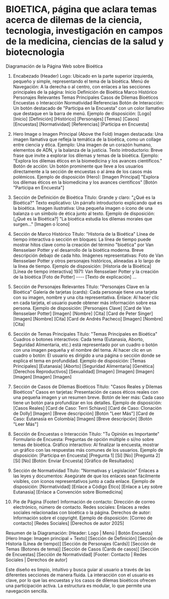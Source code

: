# BIOETICA, página que aclara temas acerca de dilemas de la ciencia, tecnologia, investigación en campos de la medicina, ciencias de la salud y biotecnologia
Diagramación de la Página Web sobre Bioética

1. Encabezado (Header)
Logo: Ubicado en la parte superior izquierda, pequeño y simple, representando el tema de la bioética.
Menú de Navegación: 
A la derecha o al centro, con enlaces a las secciones principales de la página: 
Inicio
Definición de Bioética
Marco Histórico
Personajes Relevantes
Temas Principales
Casos de Dilemas Bioéticos
Encuestas o Interacción
Normatividad
Referencias
Botón de Interacción:
Un botón destacado de "Participa en la Encuesta" con un color llamativo que destaque en la barra de menú.
Ejemplo de disposición:
[Logo]      [Inicio] [Definición] [Histórico] [Personajes] [Temas] [Casos] [Encuestas] [Normatividad] [Referencias]
                                       [Participa en Encuesta]

2. Hero Image o Imagen Principal (Above the Fold)
Imagen destacada: Una imagen llamativa que refleja la temática de la bioética, como un collage entre ciencia y ética.
Ejemplo: Una imagen de un corazón humano, elementos de ADN, y la balanza de la justicia.
Texto introductorio: Breve frase que invite a explorar los dilemas y temas de la bioética. Ejemplo: "Explora los dilemas éticos en la biomedicina y los avances científicos."
Botón de acción: Un botón prominente que lleve a los usuarios directamente a la sección de encuestas o al área de los casos más polémicos.
Ejemplo de disposición (Hero):
[Imagen Principal] 
    "Explora los dilemas éticos en la biomedicina y los avances científicos"
                    [Botón "Participa en Encuesta"]

3. Sección de Definición de Bioética
Título: Grande y claro: "¿Qué es la Bioética?"
Texto explicativo: Un párrafo introductorio explicando qué es la bioética.
Imagen ilustrativa: Una pequeña imagen o ícono de una balanza o un símbolo de ética junto al texto.
Ejemplo de disposición:
[¿Qué es la Bioética?]
  "La bioética estudia los dilemas morales que surgen..."
    [Imagen o Ícono]

4. Sección de Marco Histórico
Título: "Historia de la Bioética"
Línea de tiempo interactiva o sección en bloques: 
La línea de tiempo puede mostrar hitos clave como la creación del término "bioética" por Van Rensselaer Potter y el desarrollo de la bioética moderna.
Breve descripción debajo de cada hito.
Imágenes representativas: Foto de Van Rensselaer Potter y otros personajes históricos, alineadas a lo largo de la línea de tiempo.
Ejemplo de disposición:
[Historia de la Bioética]
    [Línea de tiempo interactiva]
        1971: Van Rensselaer Potter y la creación de la bioética
        [Foto de Potter]  ----  [Texto de explicación]
        ...

5. Sección de Personajes Relevantes
Título: "Personajes Clave en la Bioética"
Galería de tarjetas (cards): Cada personaje tiene una tarjeta con su imagen, nombre y una cita representativa.
Enlace: Al hacer clic en cada tarjeta, el usuario puede obtener más información sobre esa persona.
Ejemplo de disposición:
[Personajes Clave]
    [Card de Van Rensselaer Potter]
        [Imagen] [Nombre] [Cita]
    [Card de Peter Singer]
        [Imagen] [Nombre] [Cita]
    [Card de Andrés Pacheco]
        [Imagen] [Nombre] [Cita]

6. Sección de Temas Principales
Título: "Temas Principales en Bioética"
Cuadros o botones interactivos: Cada tema (Eutanasia, Aborto, Seguridad Alimentaria, etc.) está representado por un cuadro o botón con una imagen pequeña y el nombre del tema.
Al hacer clic en un cuadro o botón: El usuario es dirigido a una página o sección donde se explica el tema en profundidad.
Ejemplo de disposición:
[Temas Principales]
    [Eutanasia] [Aborto] [Seguridad Alimentaria] [Genética] [Derechos Reproductivos] [Sexualidad]
       [Imagen] [Imagen] [Imagen]   [Imagen]   [Imagen]   [Imagen]

7. Sección de Casos de Dilemas Bioéticos
Título: "Casos Reales y Dilemas Bioéticos"
Casos en tarjetas: Presentación de casos éticos reales con una pequeña imagen y un resumen breve.
Botón de leer más: Cada caso tiene un botón para profundizar en los detalles.
Ejemplo de disposición:
[Casos Reales]
    [Card de Caso: Terri Schiavo] [Card de Caso: Clonación de Dolly]
        [Imagen] [Breve descripción]  [Botón "Leer Más"]
    [Card de Caso: Eutanasia en Colombia]
        [Imagen] [Breve descripción] [Botón "Leer Más"]

8. Sección de Encuestas o Interacción
Título: "Tu Opinión es Importante"
Formulario de Encuesta: Preguntas de opción múltiple o sí/no sobre temas de bioética.
Gráfico interactivo: Al finalizar la encuesta, mostrar un gráfico con las respuestas más comunes de los usuarios.
Ejemplo de disposición:
[Participa en Encuesta]
    [Pregunta 1] [Sí] [No]
    [Pregunta 2] [Sí] [No]
    [Botón: Enviar Encuesta]
    [Gráfico de Resultados]

9. Sección de Normatividad
Título: "Normativas y Legislación"
Enlaces a las leyes y documentos: Asegúrate de que los enlaces sean fácilmente visibles, con íconos representativos junto a cada enlace.
Ejemplo de disposición:
[Normatividad]
    [Enlace a Código Ético]    [Enlace a Ley sobre Eutanasia]    [Enlace a Convención sobre Biomedicina]

10. Pie de Página (Footer)
Información de contacto: Dirección de correo electrónico, número de contacto.
Redes sociales: Enlaces a redes sociales relacionadas con bioética o la página.
Derechos de autor: Información sobre el copyright.
Ejemplo de disposición:
[Correo de contacto]   [Redes Sociales]   [Derechos de autor 2025]

Resumen de la Diagramación:
[Header: Logo | Menú | Botón Encuesta]
[Hero Image: Imagen principal + Texto]
[Sección de Definición]
[Sección de Historia (Línea de tiempo)]
[Sección de Personajes (Cards)]
[Sección de Temas (Botones de tema)]
[Sección de Casos (Cards de casos)]
[Sección de Encuestas]
[Sección de Normatividad]
[Footer: Contacto | Redes Sociales | Derechos de autor]

Este diseño es limpio, intuitivo y busca guiar al usuario a través de las diferentes secciones de manera fluida. La interacción con el usuario es clave, por lo que las encuestas y los casos de dilemas bioéticos ofrecen una participación activa. La estructura es modular, lo que permite una navegación sencilla.
